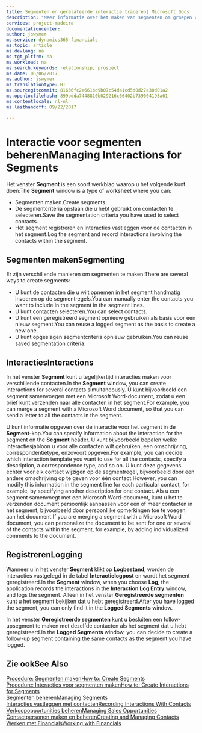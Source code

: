 ```yaml
---
title: Segmenten en gerelateerde interactie traceren| Microsoft Docs
description: "Meer informatie over het maken van segmenten om groepen contacten te definiëren en interacties op te geven voor segmenten."
services: project-madeira
documentationcenter: 
author: jswymer
ms.service: dynamics365-financials
ms.topic: article
ms.devlang: na
ms.tgt_pltfrm: na
ms.workload: na
ms.search.keywords: relationship, prospect
ms.date: 06/06/2017
ms.author: jswymer
ms.translationtype: HT
ms.sourcegitcommit: 81636fc2e661bd9b07c54da1cd5d0d27e30d01a2
ms.openlocfilehash: 899bdda7448810b029216c66402b739004193a61
ms.contentlocale: nl-nl
ms.lasthandoff: 09/22/2017

---
```

# <a name="managing-interactions-for-segments"></a><span data-ttu-id="ffbbf-103">Interactie voor segmenten beheren</span><span class="sxs-lookup"><span data-stu-id="ffbbf-103">Managing Interactions for Segments</span></span>
<span data-ttu-id="ffbbf-104">Het venster **Segment** is een soort werkblad waarop u het volgende kunt doen:</span><span class="sxs-lookup"><span data-stu-id="ffbbf-104">The **Segment** window is a type of worksheet where you can:</span></span>

* <span data-ttu-id="ffbbf-105">Segmenten maken.</span><span class="sxs-lookup"><span data-stu-id="ffbbf-105">Create segments.</span></span>
* <span data-ttu-id="ffbbf-106">De segmentcriteria opslaan die u hebt gebruikt om contacten te selecteren.</span><span class="sxs-lookup"><span data-stu-id="ffbbf-106">Save the segmentation criteria you have used to select contacts.</span></span>
* <span data-ttu-id="ffbbf-107">Het segment registreren en interacties vastleggen voor de contacten in het segment.</span><span class="sxs-lookup"><span data-stu-id="ffbbf-107">Log the segment and record interactions involving the contacts within the segment.</span></span>

## <a name="segmenting"></a><span data-ttu-id="ffbbf-108">Segmenten maken</span><span class="sxs-lookup"><span data-stu-id="ffbbf-108">Segmenting</span></span>
<span data-ttu-id="ffbbf-109">Er zijn verschillende manieren om segmenten te maken:</span><span class="sxs-lookup"><span data-stu-id="ffbbf-109">There are several ways to create segments:</span></span>

* <span data-ttu-id="ffbbf-110">U kunt de contacten die u wilt opnemen in het segment handmatig invoeren op de segmentregels.</span><span class="sxs-lookup"><span data-stu-id="ffbbf-110">You can manually enter the contacts you want to include in the segment in the segment lines.</span></span>
* <span data-ttu-id="ffbbf-111">U kunt contacten selecteren.</span><span class="sxs-lookup"><span data-stu-id="ffbbf-111">You can select contacts.</span></span>
* <span data-ttu-id="ffbbf-112">U kunt een geregistreerd segment opnieuw gebruiken als basis voor een nieuw segment.</span><span class="sxs-lookup"><span data-stu-id="ffbbf-112">You can reuse a logged segment as the basis to create a new one.</span></span>
* <span data-ttu-id="ffbbf-113">U kunt opgeslagen segmentcriteria opnieuw gebruiken.</span><span class="sxs-lookup"><span data-stu-id="ffbbf-113">You can reuse saved segmentation criteria.</span></span>

## <a name="interactions"></a><span data-ttu-id="ffbbf-114">Interacties</span><span class="sxs-lookup"><span data-stu-id="ffbbf-114">Interactions</span></span>
<span data-ttu-id="ffbbf-115">In het venster **Segment** kunt u tegelijkertijd interacties maken voor verschillende contacten.</span><span class="sxs-lookup"><span data-stu-id="ffbbf-115">In the **Segment** window, you can create interactions for several contacts simultaneously.</span></span> <span data-ttu-id="ffbbf-116">U kunt bijvoorbeeld een segment samenvoegen met een Microsoft Word-document, zodat u een brief kunt verzenden naar alle contacten in het segment.</span><span class="sxs-lookup"><span data-stu-id="ffbbf-116">For example, you can merge a segment with a Microsoft Word document, so that you can send a letter to all the contacts in the segment.</span></span>

<span data-ttu-id="ffbbf-117">U kunt informatie opgeven over de interactie voor het segment in de **Segment**-kop.</span><span class="sxs-lookup"><span data-stu-id="ffbbf-117">You can specify information about the interaction for the segment on the **Segment** header.</span></span> <span data-ttu-id="ffbbf-118">U kunt bijvoorbeeld bepalen welke interactiesjabloon u voor alle contacten wilt gebruiken, een omschrijving, correspondentietype, enzovoort opgeven.</span><span class="sxs-lookup"><span data-stu-id="ffbbf-118">For example, you can decide which interaction template you want to use for all the contacts, specify a description, a correspondence type, and so on.</span></span> <span data-ttu-id="ffbbf-119">U kunt deze gegevens echter voor elk contact wijzigen op de segmentregel, bijvoorbeeld door een andere omschrijving op te geven voor één contact.</span><span class="sxs-lookup"><span data-stu-id="ffbbf-119">However, you can modify this information in the segment line for each particular contact, for example, by specifying another description for one contact.</span></span> <span data-ttu-id="ffbbf-120">Als u een segment samenvoegt met een Microsoft Word-document, kunt u het te verzenden document persoonlijk aanpassen voor één of meer contacten in het segment, bijvoorbeeld door persoonlijke opmerkingen toe te voegen aan het document.</span><span class="sxs-lookup"><span data-stu-id="ffbbf-120">If you are merging a segment with a Microsoft Word document, you can personalize the document to be sent for one or several of the contacts within the segment, for example, by adding individualized comments to the document.</span></span>

## <a name="logging"></a><span data-ttu-id="ffbbf-121">Registreren</span><span class="sxs-lookup"><span data-stu-id="ffbbf-121">Logging</span></span>
<span data-ttu-id="ffbbf-122">Wanneer u in het venster **Segment** klikt op **Logbestand**, worden de interacties vastgelegd in de tabel **Interactielogpost** en wordt het segment geregistreerd.</span><span class="sxs-lookup"><span data-stu-id="ffbbf-122">In the **Segment** window, when you choose **Log**, the application records the interactions in the **Interaction Log Entry** window, and logs the segment.</span></span> <span data-ttu-id="ffbbf-123">Alleen in het venster **Geregistreerde segmenten** kunt u het segment bekijken dat u hebt geregistreerd.</span><span class="sxs-lookup"><span data-stu-id="ffbbf-123">After you have logged the segment, you can only find it in the **Logged Segments** window.</span></span>

<span data-ttu-id="ffbbf-124">In het venster **Geregistreerde segmenten** kunt u besluiten een follow-upsegment te maken met dezelfde contacten als het segment dat u hebt geregistreerd.</span><span class="sxs-lookup"><span data-stu-id="ffbbf-124">In the **Logged Segments** window, you can decide to create a follow-up segment containing the same contacts as the segment you have logged.</span></span>

## <a name="see-also"></a><span data-ttu-id="ffbbf-125">Zie ook</span><span class="sxs-lookup"><span data-stu-id="ffbbf-125">See Also</span></span>
[<span data-ttu-id="ffbbf-126">Procedure: Segmenten maken</span><span class="sxs-lookup"><span data-stu-id="ffbbf-126">How to: Create Segments</span></span>](marketing-how-create-segment.md)  
[<span data-ttu-id="ffbbf-127">Procedure: Interacties voor segmenten maken</span><span class="sxs-lookup"><span data-stu-id="ffbbf-127">How to: Create Interactions for Segments</span></span>](marketing-how-create-interactions.md)  
[<span data-ttu-id="ffbbf-128">Segmenten beheren</span><span class="sxs-lookup"><span data-stu-id="ffbbf-128">Managing Segments</span></span>](marketing-segments.md)  
[<span data-ttu-id="ffbbf-129">Interacties vastleggen met contacten</span><span class="sxs-lookup"><span data-stu-id="ffbbf-129">Recording Interactions With Contacts</span></span>](marketing-interactions.md)  
[<span data-ttu-id="ffbbf-130">Verkoopopportunities beheren</span><span class="sxs-lookup"><span data-stu-id="ffbbf-130">Managing Sales Opportunities</span></span>](marketing-manage-sales-opportunities.md)  
[<span data-ttu-id="ffbbf-131">Contactpersonen maken en beheren</span><span class="sxs-lookup"><span data-stu-id="ffbbf-131">Creating and Managing Contacts</span></span>](marketing-contacts.md)  
[<span data-ttu-id="ffbbf-132">Werken met Financials</span><span class="sxs-lookup"><span data-stu-id="ffbbf-132">Working with Financials</span></span>](ui-work-product.md)

